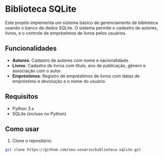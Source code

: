 # Biblioteca SQLite

Este projeto implementa um sistema básico de gerenciamento de biblioteca usando o banco de dados SQLite. O sistema permite o cadastro de autores, livros, e o controle de empréstimos de livros pelos usuários.

## Funcionalidades

- **Autores**: Cadastro de autores com nome e nacionalidade.
- **Livros**: Cadastro de livros com título, ano de publicação, gênero e associação com o autor.
- **Empréstimos**: Registro de empréstimos de livros com datas de empréstimo e devolução e o nome do usuário.

## Requisitos

- Python 3.x
- SQLite (incluso no Python)

## Como usar

1. Clone o repositório:

```bash
git clone https://github.com/seu-usuario/biblioteca-sqlite.git
